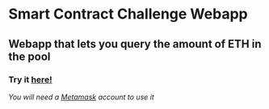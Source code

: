 # Smart Contract Challenge Webapp

## Webapp that lets you query the amount of ETH in the pool

### **Try it [here!](https://ethpoolchallenge.herokuapp.com/ "Let's go!")**

_You will need a [Metamask](https://metamask.io/ "Go to Metamask Webpage") account to use it_
